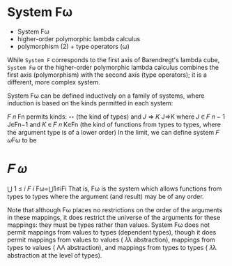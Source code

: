 # System Fω

- System Fω
- higher-order polymorphic lambda calculus
- polymorphism (2) + type operators (ω)


While `System F` corresponds to the first axis of Barendregt's lambda cube, `System Fω` or the higher-order polymorphic lambda calculus combines the first axis (polymorphism) with the second axis (type operators); it is a different, more complex system.

System Fω can be defined inductively on a family of systems, where induction is based on the kinds permitted in each system:

𝐹
𝑛
Fn
 permits kinds:
⋆⋆
 (the kind of types) and
𝐽
⇒
𝐾
J⇒K
 where 
𝐽
∈
𝐹
𝑛
−
1
J∈Fn−1
 and 
𝐾
∈
𝐹
𝑛
K∈Fn
 (the kind of functions from types to types, where the argument type is of a lower order)
In the limit, we can define system 
𝐹
𝜔Fω
 to be

𝐹
𝜔
=
⋃
1
≤
𝑖
𝐹
𝑖
Fω=⋃1≤iFi
That is, Fω is the system which allows functions from types to types where the argument (and result) may be of any order.

Note that although Fω places no restrictions on the order of the arguments in these mappings, it does restrict the universe of the arguments for these mappings: they must be types rather than values. System Fω does not permit mappings from values to types (dependent types), though it does permit mappings from values to values (
𝜆λ
 abstraction), mappings from types to values (
ΛΛ
 abstraction), and mappings from types to types (
𝜆λ
 abstraction at the level of types).
